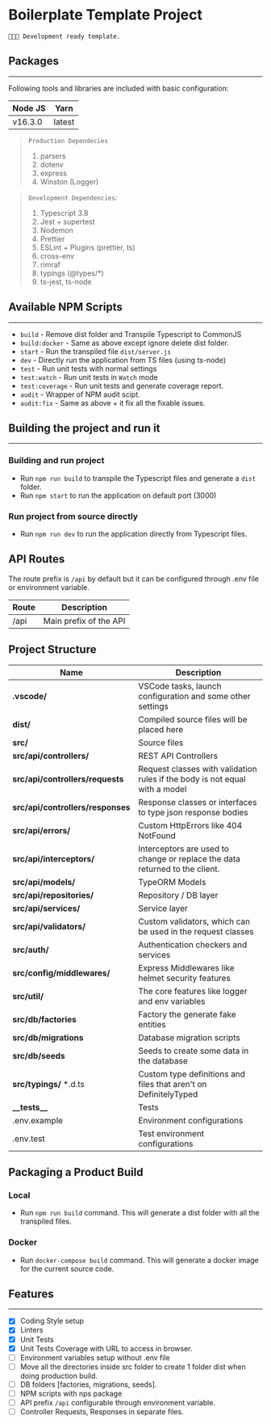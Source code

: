 <!--
Author: Arslan Ismail [AI] (arslanismail840@gmail.com)
Change History

-->

# Boilerplate Template Project

`👨🏻‍💻 Development ready template.`

## Packages

---

Following tools and libraries are included with basic configuration:

| Node JS | Yarn   |
| ------- | ------ |
| v16.3.0  | latest |

> `Production Dependecies`
>
> 1. parsers
> 2. dotenv
> 3. express
> 4. Winston (Logger)

> `Development Dependencies`:
>
> 1. Typescript 3.8
> 2. Jest + supertest
> 3. Nodemon
> 4. Prettier
> 5. ESLint + Plugins (prettier, ts)
> 6. cross-env
> 7. rimraf
> 8. typings (@types/\*)
> 9. ts-jest, ts-node

## Available NPM Scripts

---

- `build` - Remove dist folder and Transpile Typescript to CommonJS
- `build:docker` - Same as above except ignore delete dist folder.
- `start` - Run the transpiled file `dist/server.js`
- `dev` - Directly run the application from TS files (using ts-node)
- `test` - Run unit tests with normal settings
- `test:watch` - Run unit tests in `Watch` mode
- `test:coverage` - Run unit tests and generate coverage report.
- `audit` - Wrapper of NPM audit scipt.
- `audit:fix` - Same as above + it fix all the fixable issues.

## Building the project and run it

---

### Building and run project

- Run `npm run build` to transpile the Typescript files and generate a `dist` folder.
- Run `npm start` to run the application on default port (3000)

### Run project from source directly

- Run `npm run dev` to run the application directly from Typescript files.

## API Routes

The route prefix is `/api` by default but it can be configured through .env file or environment variable.

| Route | Description            |
| ----- | ---------------------- |
| /api  | Main prefix of the API |

## Project Structure

| Name                              | Description                                                                 |
| --------------------------------- | --------------------------------------------------------------------------- |
| **.vscode/**                      | VSCode tasks, launch configuration and some other settings                  |
| **dist/**                         | Compiled source files will be placed here                                   |
| **src/**                          | Source files                                                                |
| **src/api/controllers/**          | REST API Controllers                                                        |
| **src/api/controllers/requests**  | Request classes with validation rules if the body is not equal with a model |
| **src/api/controllers/responses** | Response classes or interfaces to type json response bodies                 |
| **src/api/errors/**               | Custom HttpErrors like 404 NotFound                                         |
| **src/api/interceptors/**         | Interceptors are used to change or replace the data returned to the client. |
| **src/api/models/**               | TypeORM Models                                                              |
| **src/api/repositories/**         | Repository / DB layer                                                       |
| **src/api/services/**             | Service layer                                                               |
| **src/api/validators/**           | Custom validators, which can be used in the request classes                 |
| **src/auth/**                     | Authentication checkers and services                                        |
| **src/config/middlewares/**       | Express Middlewares like helmet security features                           |
| **src/util/**                     | The core features like logger and env variables                             |
| **src/db/factories**              | Factory the generate fake entities                                          |
| **src/db/migrations**             | Database migration scripts                                                  |
| **src/db/seeds**                  | Seeds to create some data in the database                                   |
| **src/typings/** \*.d.ts          | Custom type definitions and files that aren't on DefinitelyTyped            |
| **\_\_tests\_\_**                 | Tests                                                                       |
| .env.example                      | Environment configurations                                                  |
| .env.test                         | Test environment configurations                                             |

## Packaging a Product Build

### Local

- Run `npm run build` command. This will generate a dist folder with all the transpiled files.

### Docker

- Run `docker-compose build` command. This will generate a docker image for the current source code.

## Features

---

- [x] Coding Style setup
- [x] Linters
- [x] Unit Tests
- [x] Unit Tests Coverage with URL to access in browser.
- [ ] Environment variables setup without .env file
- [ ] Move all the directories inside src folder to create 1 folder dist when doing production build.
- [ ] DB folders [factories, migrations, seeds].
- [ ] NPM scripts with nps package
- [ ] API prefix `/api` configurable through environment variable.
- [ ] Controller Requests, Responses in separate files.
